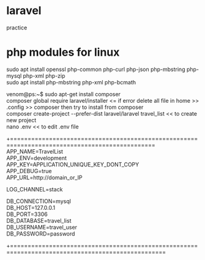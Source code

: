 # laravel
practice  
# php modules for linux  
sudo apt install openssl php-common php-curl php-json php-mbstring php-mysql php-xml php-zip    
sudo apt install php-mbstring php-xml php-bcmath  

venom@ps:~$ sudo apt-get install composer  
composer global require laravel/installer <= if error delete all file in home >> .config >> composer then try to install from composer  
composer create-project --prefer-dist laravel/laravel travel_list  << to create new project  
nano .env  << to edit .env file 

+===============================================================================================  
APP_NAME=TravelList  
APP_ENV=development  
APP_KEY=APPLICATION_UNIQUE_KEY_DONT_COPY  
APP_DEBUG=true  
APP_URL=http://domain_or_IP  
  
LOG_CHANNEL=stack  
  
DB_CONNECTION=mysql  
DB_HOST=127.0.0.1  
DB_PORT=3306  
DB_DATABASE=travel_list  
DB_USERNAME=travel_user  
DB_PASSWORD=password  
  
+==================================================================================================






